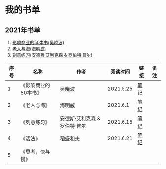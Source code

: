 # 我的书单

## 2021年书单
1. [影响商业的50本书(吴晓波)](https://github.com/xiaoboji/j-books/tree/main/1-%E5%BD%B1%E5%93%8D%E5%95%86%E4%B8%9A%E7%9A%8450%E6%9C%AC%E4%B9%A6(%E5%90%B4%E6%99%93%E6%B3%A2))
2. [老人与海(海明威)](https://github.com/xiaoboji/j-books/tree/main/2-%E8%80%81%E4%BA%BA%E4%B8%8E%E6%B5%B7)
3. [刻意练习(安德斯·艾利克森 & 罗伯特·普尔)](https://github.com/xiaoboji/j-books/tree/main/3-%E5%88%BB%E6%84%8F%E7%BB%83%E4%B9%A0)


序号     | 名称  | 作者  | 阅读时间  | 链接  | 备注 
-------- | -----| -----| -----| -----| -----
1  | 《影响商业的50本书》 |吴晓波| 2021.5.25 |[笔记](https://github.com/xiaoboji/j-books/tree/main/1-%E5%BD%B1%E5%93%8D%E5%95%86%E4%B8%9A%E7%9A%8450%E6%9C%AC%E4%B9%A6(%E5%90%B4%E6%99%93%E6%B3%A2)) | 
2  |《老人与海》 |海明威| 2021.6.1 |[笔记](https://github.com/xiaoboji/j-books/tree/main/2-%E8%80%81%E4%BA%BA%E4%B8%8E%E6%B5%B7) | 
3  |《刻意练习》 |安德斯·艾利克森 & 罗伯特·普尔| 2021.6.15 |[笔记](https://github.com/xiaoboji/j-books/tree/main/3-%E5%88%BB%E6%84%8F%E7%BB%83%E4%B9%A0) | 
4  |《活法》 |稻盛和夫| 2021.6.21 |[笔记](./4-活法) | 
5  |《思考，快与慢》 ||  | | 